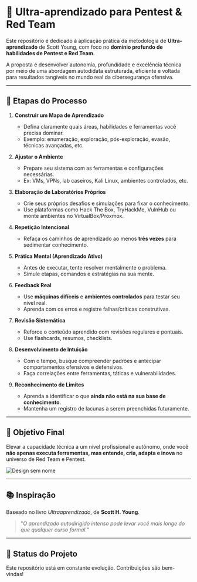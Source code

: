 # 🧠 Ultra-aprendizado para Pentest & Red Team

Este repositório é dedicado à aplicação prática da metodologia de **Ultra-aprendizado** de Scott Young, com foco no **domínio profundo de habilidades de Pentest e Red Team**.

A proposta é desenvolver autonomia, profundidade e excelência técnica por meio de uma abordagem autodidata estruturada, eficiente e voltada para resultados tangíveis no mundo real da cibersegurança ofensiva.

---

## 🚀 Etapas do Processo

1. **Construir um Mapa de Aprendizado**
   - Defina claramente quais áreas, habilidades e ferramentas você precisa dominar.
   - Exemplo: enumeração, exploração, pós-exploração, evasão, técnicas avançadas, etc.

2. **Ajustar o Ambiente**
   - Prepare seu sistema com as ferramentas e configurações necessárias.
   - Ex: VMs, VPNs, lab caseiros, Kali Linux, ambientes controlados, etc.

3. **Elaboração de Laboratórios Próprios**
   - Crie seus próprios desafios e simulações para fixar o conhecimento.
   - Use plataformas como Hack The Box, TryHackMe, VulnHub ou monte ambientes no VirtualBox/Proxmox.

4. **Repetição Intencional**
   - Refaça os caminhos de aprendizado ao menos **três vezes** para sedimentar conhecimento.

5. **Prática Mental (Aprendizado Ativo)**
   - Antes de executar, tente resolver mentalmente o problema.
   - Simule etapas, comandos e estratégias na sua mente.

6. **Feedback Real**
   - Use **máquinas difíceis** e **ambientes controlados** para testar seu nível real.
   - Aprenda com os erros e registre falhas/críticas construtivas.

7. **Revisão Sistemática**
   - Reforce o conteúdo aprendido com revisões regulares e pontuais.
   - Use flashcards, resumos, checklists.

8. **Desenvolvimento de Intuição**
   - Com o tempo, busque compreender padrões e antecipar comportamentos ofensivos e defensivos.
   - Faça correlações entre ferramentas, táticas e vulnerabilidades.

9. **Reconhecimento de Limites**
   - Aprenda a identificar o que **ainda não está na sua base de conhecimento**.
   - Mantenha um registro de lacunas a serem preenchidas futuramente.

---

## 🎯 Objetivo Final

Elevar a capacidade técnica a um nível profissional e autônomo, onde você **não apenas executa ferramentas, mas entende, cria, adapta e inova** no universo de Red Team e Pentest.


![Design sem nome](https://github.com/user-attachments/assets/5babc7c3-91c5-424e-a444-d4ad7d6d87f7)

---

## 📚 Inspiração

Baseado no livro _Ultraaprendizado_, de **Scott H. Young**.

> "_O aprendizado autodirigido intenso pode levar você mais longe do que qualquer curso formal._"

---

## 🤖 Status do Projeto

Este repositório está em constante evolução. Contribuições são bem-vindas!
